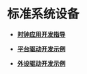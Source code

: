 # 标准系统设备<a name="ZH-CN_TOPIC_0000001135684346"></a>

-   **[时钟应用开发指导](device-clock-guide.md)**  

-   **[平台驱动开发示例](device-driver-demo.md)**  

-   **[外设驱动开发示例](device-outerdriver-demo.md)**  


